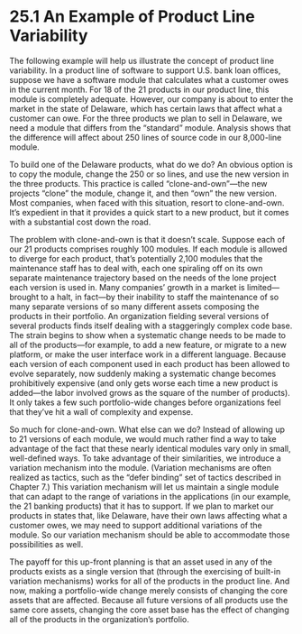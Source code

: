 25.1 An Example of Product Line Variability
===

The following example will help us illustrate the concept of product line variability. In a product line of software to support U.S. bank loan offices, suppose we have a software module that calculates what a customer owes in the current month. For 18 of the 21 products in our product line, this module is completely adequate. However, our company is about to enter the market in the state of Delaware, which has certain laws that affect what a customer can owe. For the three products we plan to sell in Delaware, we need a module that differs from the “standard” module. Analysis shows that the difference will affect about 250 lines of source code in our 8,000-line module.

To build one of the Delaware products, what do we do? An obvious option is to copy the module, change the 250 or so lines, and use the new version in the three products. This practice is called “clone-and-own”—the new projects “clone” the module, change it, and then “own” the new version. Most companies, when faced with this situation, resort to clone-and-own. It’s expedient in that it provides a quick start to a new product, but it comes with a substantial cost down the road.

The problem with clone-and-own is that it doesn’t scale. Suppose each of our 21 products comprises roughly 100 modules. If each module is allowed to diverge for each product, that’s potentially 2,100 modules that the maintenance staff has to deal with, each one spiraling off on its own separate maintenance trajectory based on the needs of the lone project each version is used in. Many companies’ growth in a market is limited—brought to a halt, in fact—by their inability to staff the maintenance of so many separate versions of so many different assets composing the products in their portfolio. An organization fielding several versions of several products finds itself dealing with a staggeringly complex code base. The strain begins to show when a systematic change needs to be made to all of the products—for example, to add a new feature, or migrate to a new platform, or make the user interface work in a different language. Because each version of each component used in each product has been allowed to evolve separately, now suddenly making a systematic change becomes prohibitively expensive (and only gets worse each time a new product is added—the labor involved grows as the square of the number of products). It only takes a few such portfolio-wide changes before organizations feel that they’ve hit a wall of complexity and expense.

So much for clone-and-own. What else can we do? Instead of allowing up to 21 versions of each module, we would much rather find a way to take advantage of the fact that these nearly identical modules vary only in small, well-defined ways. To take advantage of their similarities, we introduce a variation mechanism into the module. (Variation mechanisms are often realized as tactics, such as the “defer binding” set of tactics described in Chapter 7.) This variation mechanism will let us maintain a single module that can adapt to the range of variations in the applications (in our example, the 21 banking products) that it has to support. If we plan to market our products in states that, like Delaware, have their own laws affecting what a customer owes, we may need to support additional variations of the module. So our variation mechanism should be able to accommodate those possibilities as well.

The payoff for this up-front planning is that an asset used in any of the products exists as a single version that (through the exercising of built-in variation mechanisms) works for all of the products in the product line. And now, making a portfolio-wide change merely consists of changing the core assets that are affected. Because all future versions of all products use the same core assets, changing the core asset base has the effect of changing all of the products in the organization’s portfolio.
